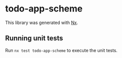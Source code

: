# todo-app-scheme

This library was generated with [Nx](https://nx.dev).

## Running unit tests

Run `nx test todo-app-scheme` to execute the unit tests.
